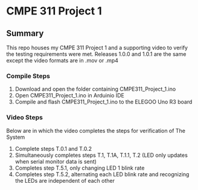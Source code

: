 # CMPE 311 Project 1

## Summary
  This repo houses my CMPE 311 Project 1 and a supporting video to verify the testing requirements were met.
  Releases 1.0.0 and 1.0.1 are the same except the video formats are in .mov or .mp4
  
### Compile Steps
1. Download and open the folder containing CMPE311_Project_1.ino
2. Open CMPE311_Project_1.ino in Arduinio IDE
3. Compile and flash CMPE311_Project_1.ino to the ELEGOO Uno R3 board


### Video Steps
Below are in which the video completes the steps for verification of The System
1. Complete steps T.0.1 and T.0.2
2. Simultaneously completes steps T.1, T.1A, T.1.1, T.2 (LED only updates when serial monitor data is sent)
3. Completes step T.5.1, only changing LED 1 blink rate
4. Completes step T.5.2, alternating each LED blink rate and recognizing the LEDs are independent of each other
